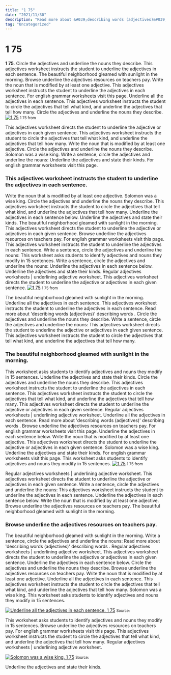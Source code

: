 ```yaml
---
title: "1 75"
date: "2021/11/30"
description: "Read more about &#039;describing words (adjectives)&#039; describing words ."
tag: "Uncategorized"
---
```


# 1 75
**1 75**. Circle the adjectives and underline the nouns they describe. This adjectives worksheet instructs the student to underline the adjectives in each sentence. The beautiful neighborhood gleamed with sunlight in the morning. Browse underline the adjectives resources on teachers pay. Write the noun that is modified by at least one adjective.
This adjectives worksheet instructs the student to underline the adjectives in each sentence. For english grammar worksheets visit this page. Underline all the adjectives in each sentence. This adjectives worksheet instructs the student to circle the adjectives that tell what kind, and underline the adjectives that tell how many. Circle the adjectives and underline the nouns they describe.
[![1 75](254401463 "1 75")](254401463)
<small>1 75 from </small>

This adjectives worksheet directs the student to underline the adjective or adjectives in each given sentence. This adjectives worksheet instructs the student to circle the adjectives that tell what kind, and underline the adjectives that tell how many. Write the noun that is modified by at least one adjective. Circle the adjectives and underline the nouns they describe. Solomon was a wise king. Write a sentence, circle the adjectives and underline the nouns: Underline the adjectives and state their kinds. For english grammar worksheets visit this page.

### This adjectives worksheet instructs the student to underline the adjectives in each sentence.
Write the noun that is modified by at least one adjective. Solomon was a wise king. Circle the adjectives and underline the nouns they describe. This adjectives worksheet instructs the student to circle the adjectives that tell what kind, and underline the adjectives that tell how many. Underline the adjectives in each sentence below. Underline the adjectives and state their kinds. The beautiful neighborhood gleamed with sunlight in the morning. This adjectives worksheet directs the student to underline the adjective or adjectives in each given sentence. Browse underline the adjectives resources on teachers pay. For english grammar worksheets visit this page. This adjectives worksheet instructs the student to underline the adjectives in each sentence. Write a sentence, circle the adjectives and underline the nouns: This worksheet asks students to identify adjectives and nouns they modify in 15 sentences.
Write a sentence, circle the adjectives and underline the nouns: Underline the adjectives in each sentence below. Underline the adjectives and state their kinds. Regular adjectives worksheets | underlining adjective worksheet. This adjectives worksheet directs the student to underline the adjective or adjectives in each given sentence.
[![1 75](254401463 "1 75")](254401463)
<small>1 75 from </small>

The beautiful neighborhood gleamed with sunlight in the morning. Underline all the adjectives in each sentence. This adjectives worksheet instructs the student to underline the adjectives in each sentence. Read more about &#039;describing words (adjectives)&#039; describing words . Circle the adjectives and underline the nouns they describe. Write a sentence, circle the adjectives and underline the nouns: This adjectives worksheet directs the student to underline the adjective or adjectives in each given sentence. This adjectives worksheet instructs the student to circle the adjectives that tell what kind, and underline the adjectives that tell how many.

### The beautiful neighborhood gleamed with sunlight in the morning.
This worksheet asks students to identify adjectives and nouns they modify in 15 sentences. Underline the adjectives and state their kinds. Circle the adjectives and underline the nouns they describe. This adjectives worksheet instructs the student to underline the adjectives in each sentence. This adjectives worksheet instructs the student to circle the adjectives that tell what kind, and underline the adjectives that tell how many. This adjectives worksheet directs the student to underline the adjective or adjectives in each given sentence. Regular adjectives worksheets | underlining adjective worksheet. Underline all the adjectives in each sentence. Read more about &#039;describing words (adjectives)&#039; describing words . Browse underline the adjectives resources on teachers pay. For english grammar worksheets visit this page. Underline the adjectives in each sentence below. Write the noun that is modified by at least one adjective.
This adjectives worksheet directs the student to underline the adjective or adjectives in each given sentence. Solomon was a wise king. Underline the adjectives and state their kinds. For english grammar worksheets visit this page. This worksheet asks students to identify adjectives and nouns they modify in 15 sentences.
[![1 75](254401463 "1 75")](254401463)
<small>1 75 from </small>

Regular adjectives worksheets | underlining adjective worksheet. This adjectives worksheet directs the student to underline the adjective or adjectives in each given sentence. Write a sentence, circle the adjectives and underline the nouns: This adjectives worksheet instructs the student to underline the adjectives in each sentence. Underline the adjectives in each sentence below. Write the noun that is modified by at least one adjective. Browse underline the adjectives resources on teachers pay. The beautiful neighborhood gleamed with sunlight in the morning.

### Browse underline the adjectives resources on teachers pay.
The beautiful neighborhood gleamed with sunlight in the morning. Write a sentence, circle the adjectives and underline the nouns: Read more about &#039;describing words (adjectives)&#039; describing words . Regular adjectives worksheets | underlining adjective worksheet. This adjectives worksheet directs the student to underline the adjective or adjectives in each given sentence. Underline the adjectives in each sentence below. Circle the adjectives and underline the nouns they describe. Browse underline the adjectives resources on teachers pay. Write the noun that is modified by at least one adjective. Underline all the adjectives in each sentence. This adjectives worksheet instructs the student to circle the adjectives that tell what kind, and underline the adjectives that tell how many. Solomon was a wise king. This worksheet asks students to identify adjectives and nouns they modify in 15 sentences.


[![Underline all the adjectives in each sentence. 1 75](1 "1 75")](254401463)
<small>Source: </small>

This worksheet asks students to identify adjectives and nouns they modify in 15 sentences. Browse underline the adjectives resources on teachers pay. For english grammar worksheets visit this page. This adjectives worksheet instructs the student to circle the adjectives that tell what kind, and underline the adjectives that tell how many. Regular adjectives worksheets | underlining adjective worksheet.

[![Solomon was a wise king. 1 75](1 "1 75")](254401463)
<small>Source: </small>

Underline the adjectives and state their kinds.
